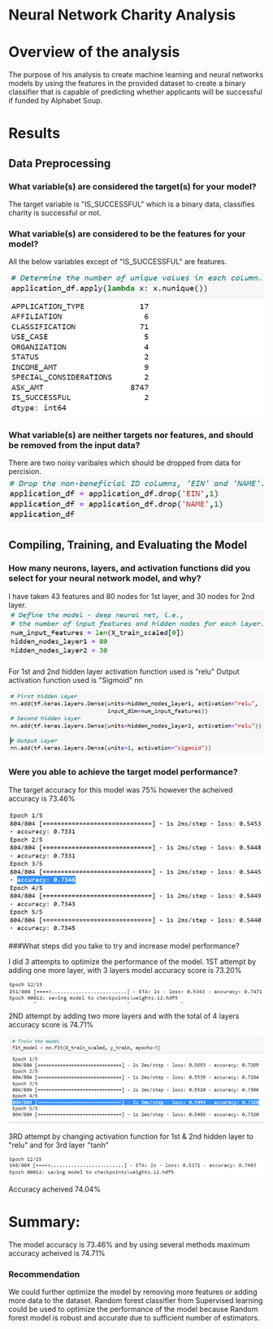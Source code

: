 # Neural Network Charity Analysis


# Overview of the analysis

The purpose of his analysis to create machine learning and neural networks 
models by using the features in the provided dataset to create a binary classifier 
that is capable of predicting whether applicants will be successful if funded by Alphabet Soup.

# Results

## Data Preprocessing

### What variable(s) are considered the target(s) for your model?
The target variable is "IS_SUCCESSFUL" which is a binary data, classifies charity is successful or not.

### What variable(s) are considered to be the features for your model?

All the below variables except of "IS_SUCCESSFUL" are features.

![git-hub](https://github.com/MonaElahi/Neural_Network_Charity_Analysis/blob/9345f73157f444e3582685e068e81226f751e46f/Images/Features.PNG)

### What variable(s) are neither targets nor features, and should be removed from the input data?

There are two noisy varibales which should be dropped from data for percision. 
![git-hub](https://github.com/MonaElahi/Neural_Network_Charity_Analysis/blob/9345f73157f444e3582685e068e81226f751e46f/Images/DroppedColumns.PNG)

## Compiling, Training, and Evaluating the Model

### How many neurons, layers, and activation functions did you select for your neural network model, and why?
I have taken 43 features and 80 nodes for 1st layer, and 30 nodes for 2nd layer. 
![git-hub](https://github.com/MonaElahi/Neural_Network_Charity_Analysis/blob/9345f73157f444e3582685e068e81226f751e46f/Images/HiddenLayers.PNG)

For 1st and 2nd hidden layer activation function used is "relu"
Output activation function used is "Sigmoid" nn

![git-hub](https://github.com/MonaElahi/Neural_Network_Charity_Analysis/blob/9345f73157f444e3582685e068e81226f751e46f/Images/ActivationFunction.PNG)

### Were you able to achieve the target model performance?
The target accuracy for this model was 75% however the acheived accuracy is 73.46%

![git-hub](https://github.com/MonaElahi/Neural_Network_Charity_Analysis/blob/9345f73157f444e3582685e068e81226f751e46f/Images/AccuracyScore.PNG)

###What steps did you take to try and increase model performance?

I did 3 attempts to optimize the performance of the model.
1ST attempt by adding one more layer, with 3 layers model accuracy score is 73.20%

![git-hub](https://github.com/MonaElahi/Neural_Network_Charity_Analysis/blob/450fdea22016e3694c41e67cc012433a2d69e684/Images/2ndAttempt.PNG)

2ND attempt by adding two more layers and with the total of 4 layers accuracy score is 74.71%

![git-hub](https://github.com/MonaElahi/Neural_Network_Charity_Analysis/blob/9345f73157f444e3582685e068e81226f751e46f/Images/1stAttempt.PNG)

3RD attempt by changing activation function for 1st & 2nd hidden layer to "relu" and for 3rd layer "tanh"

![git-hub](https://github.com/MonaElahi/Neural_Network_Charity_Analysis/blob/9345f73157f444e3582685e068e81226f751e46f/Images/3rdattempt1.PNG)

Accuracy acheived 74.04%

# Summary: 
The model accuracy is 73.46% and by using several methods maximum accuracy acheived is 74.71%

### Recommendation
We could further optimize the model by removing more features or adding more data to the dataset.
Random forest classifier from Supervised learning could be used to optimize the performance of the model because Random forest model is 
robust and accurate due to sufficient number of estimators. 

